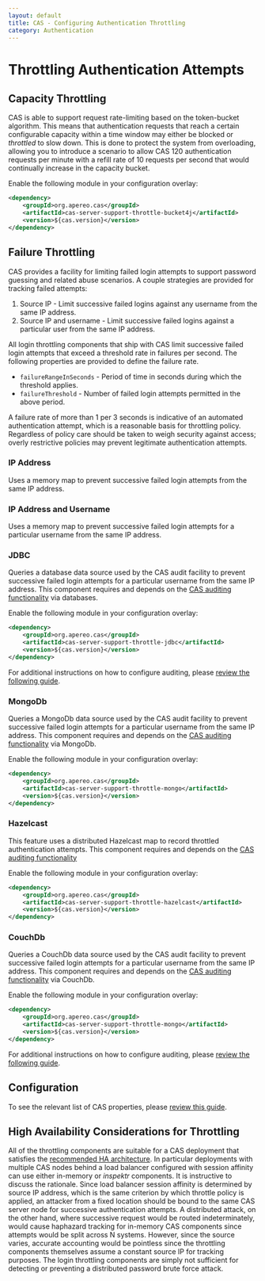 ```yaml
---
layout: default
title: CAS - Configuring Authentication Throttling
category: Authentication
---
```


# Throttling Authentication Attempts

## Capacity Throttling

CAS is able to support request rate-limiting based on the token-bucket algorithm. This means that authentication requests that reach a certain configurable 
capacity within a time window may either be blocked or _throttled_ to slow down. This is done to protect the system from overloading, allowing you to introduce
a scenario to allow CAS 120 authentication requests per minute with a refill rate of 10 requests per second that would continually increase in the capacity bucket.

Enable the following module in your configuration overlay:

```xml
<dependency>
    <groupId>org.apereo.cas</groupId>
    <artifactId>cas-server-support-throttle-bucket4j</artifactId>
    <version>${cas.version}</version>
</dependency>
```

## Failure Throttling

CAS provides a facility for limiting failed login attempts to support password guessing and related abuse scenarios.
A couple strategies are provided for tracking failed attempts:

1. Source IP - Limit successive failed logins against any username from the same IP address.
2. Source IP and username - Limit successive failed logins against a particular user from the same IP address.

All login throttling components that ship with CAS limit successive failed login attempts that exceed a threshold
rate in failures per second. The following properties are provided to define the failure rate.

* `failureRangeInSeconds` - Period of time in seconds during which the threshold applies.
* `failureThreshold` - Number of failed login attempts permitted in the above period.

A failure rate of more than 1 per 3 seconds is indicative of an automated authentication attempt, which is a
reasonable basis for throttling policy. Regardless of policy care should be taken to weigh security against access;
overly restrictive policies may prevent legitimate authentication attempts.


### IP Address

Uses a memory map to prevent successive failed login attempts from the same IP address.

### IP Address and Username

Uses a memory map to prevent successive failed login attempts for
a particular username from the same IP address.

### JDBC

Queries a database data source used by the CAS audit facility to prevent successive failed login attempts for a particular username from the same IP address. 
This component requires and depends on the [CAS auditing functionality](Audits.html) via databases.

Enable the following module in your configuration overlay:

```xml
<dependency>
    <groupId>org.apereo.cas</groupId>
    <artifactId>cas-server-support-throttle-jdbc</artifactId>
    <version>${cas.version}</version>
</dependency>
```

For additional instructions on how to configure auditing, please [review the following guide](Audits.html).

### MongoDb

Queries a MongoDb data source used by the CAS audit facility to prevent successive failed login attempts for a particular username from the same IP address. 
This component requires and depends on the [CAS auditing functionality](Audits.html) via MongoDb.

Enable the following module in your configuration overlay:

```xml
<dependency>
    <groupId>org.apereo.cas</groupId>
    <artifactId>cas-server-support-throttle-mongo</artifactId>
    <version>${cas.version}</version>
</dependency>
```

### Hazelcast

This feature uses a distributed Hazelcast map to record throttled authentication attempts. 
This component requires and depends on the [CAS auditing functionality](Audits.html)

Enable the following module in your configuration overlay:

```xml
<dependency>
    <groupId>org.apereo.cas</groupId>
    <artifactId>cas-server-support-throttle-hazelcast</artifactId>
    <version>${cas.version}</version>
</dependency>
```

### CouchDb

Queries a CouchDb data source used by the CAS audit facility to prevent successive failed login attempts for a particular username from the same IP address. 
This component requires and depends on the [CAS auditing functionality](Audits.html) via CouchDb.

Enable the following module in your configuration overlay:

```xml
<dependency>
    <groupId>org.apereo.cas</groupId>
    <artifactId>cas-server-support-throttle-mongo</artifactId>
    <version>${cas.version}</version>
</dependency>
```

For additional instructions on how to configure auditing, please [review the following guide](Audits.html).

## Configuration

To see the relevant list of CAS properties, please [review this guide](../configuration/Configuration-Properties.html#authentication-throttling).

## High Availability Considerations for Throttling

All of the throttling components are suitable for a CAS deployment that satisfies the
[recommended HA architecture](../high_availability/High-Availability-Guide.html). In particular deployments with multiple CAS
nodes behind a load balancer configured with session affinity can use either in-memory or _inspektr_ components. It is
instructive to discuss the rationale. Since load balancer session affinity is determined by source IP address, which
is the same criterion by which throttle policy is applied, an attacker from a fixed location should be bound to the
same CAS server node for successive authentication attempts. A distributed attack, on the other hand, where successive
request would be routed indeterminately, would cause haphazard tracking for in-memory CAS components since attempts
would be split across N systems. However, since the source varies, accurate accounting would be pointless since the
throttling components themselves assume a constant source IP for tracking purposes. The login throttling components
are simply not sufficient for detecting or preventing a distributed password brute force attack.

